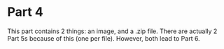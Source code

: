 # Part 4
This part contains 2 things: an image, and a .zip file. There are actually 2 Part 5s because of this (one per file). However, both lead to Part 6.
